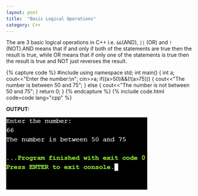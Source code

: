 ```yaml
---
layout: post
title:  "Basic Logical Operations"
category: C++
---
```


The are 3 basic logical operations in C++ i.e. `&&`(AND), `||` (OR) and `!`(NOT).AND means that  if and only if both of the statements are true then the result is true, while OR means that if only one of the statements is true then the result is true and NOT just reverses the result.

{% capture code %}
#include<iostream>
using namespace std;
int main()
{
    int a;
    cout<<"Enter the number:\n";
    cin>>a;
    if((a>50)&&(!(a>75)))
    {
        cout<<"The number is between 50 and 75";
    }
    else
    {
        cout<<"The number is not between 50 and 75";
    }
    return 0;
}
{% endcapture %}
{% include code.html code=code lang="cpp" %}

**OUTPUT:**

![output](/assets/Basic-Logical-Operations.png)
